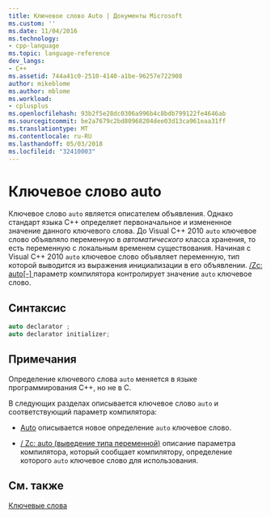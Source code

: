 ```yaml
---
title: Ключевое слово Auto | Документы Microsoft
ms.custom: ''
ms.date: 11/04/2016
ms.technology:
- cpp-language
ms.topic: language-reference
dev_langs:
- C++
ms.assetid: 744a41c0-2510-4140-a1be-96257e722908
author: mikeblome
ms.author: mblome
ms.workload:
- cplusplus
ms.openlocfilehash: 93b2f5e28dc0306a996b4c8bdb799122fe4646ab
ms.sourcegitcommit: be2a7679c2bd80968204dee03d13ca961eaa31ff
ms.translationtype: MT
ms.contentlocale: ru-RU
ms.lasthandoff: 05/03/2018
ms.locfileid: "32410003"
---
```

# <a name="auto-keyword"></a>Ключевое слово auto
Ключевое слово `auto` является описателем объявления. Однако стандарт языка C++ определяет первоначальное и измененное значение данного ключевого слова. До Visual C++ 2010 `auto` ключевое слово объявляло переменную в *автоматического* класса хранения, то есть переменную с локальным временем существования. Начиная с Visual C++ 2010 `auto` ключевое слово объявляет переменную, тип которой выводится из выражения инициализации в его объявлении. [/Zc: auto&#91;-&#93; ](../build/reference/zc-auto-deduce-variable-type.md) параметр компилятора контролирует значение `auto` ключевое слово.  
  
## <a name="syntax"></a>Синтаксис  
  
```cpp  
auto declarator ;  
auto declarator initializer;  
```  
  
## <a name="remarks"></a>Примечания  
 Определение ключевого слова `auto` меняется в языке программирования C++, но не в С.  
  
 В следующих разделах описывается ключевое слово `auto` и соответствующий параметр компилятора:  
  
-   [Auto](../cpp/auto-cpp.md) описывается новое определение `auto` ключевое слово.  
  
  
-   [/ Zc: auto (выведение типа переменной)](../build/reference/zc-auto-deduce-variable-type.md) описание параметра компилятора, который сообщает компилятору, определение которого `auto` ключевое слово для использования.  
  
## <a name="see-also"></a>См. также  
 [Ключевые слова](../cpp/keywords-cpp.md)